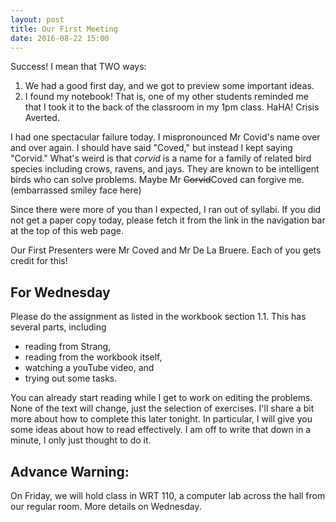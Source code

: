 ```yaml
---
layout: post
title: Our First Meeting
date: 2016-08-22 15:00
---
```


Success! I mean that TWO ways:

1. We had a good first day, and we got to preview some important ideas.
2. I found my notebook! That is, one of my other students reminded me that
I took it to the back of the classroom in my 1pm class. HaHA! Crisis Averted.

I had one spectacular failure today. I mispronounced Mr Covid's name over and over
again. I should have said "Coved," but instead I kept saying "Corvid." What's weird
is that _corvid_ is a name for a family of related bird species including crows,
ravens, and jays. They are known to be intelligent birds who can solve problems.
Maybe Mr <strike>Corvid</strike>Coved can forgive me. (embarrassed smiley face here)

Since there were more of you than I expected, I ran out of syllabi. If you did
not get a paper copy today, please fetch it from the link in the navigation bar
at the top of this web page.

Our First Presenters were Mr Coved and Mr De La Bruere. Each of you gets credit
for this!

## For Wednesday

Please do the assignment as listed in the workbook section 1.1. This has several
parts, including

  * reading from Strang,
  * reading from the workbook itself,
  * watching a youTube video, and
  * trying out some tasks.

You can already start reading while I get to work on editing the problems. None
of the text will change, just the selection of exercises. I'll share a bit more
about how to complete this later tonight. In particular, I will give you some
ideas about how to read effectively. I am off to write that down in a minute,
I only just thought to do it.

## Advance Warning:

On Friday, we will hold class in WRT 110, a computer lab across the hall from our
regular room. More details on Wednesday.
